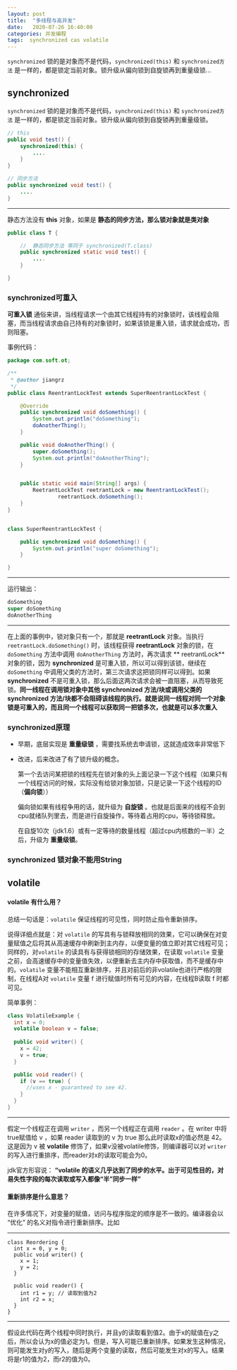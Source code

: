 ```yaml
---
layout: post
title:  "多线程与高并发"
date:   2020-07-26 16:40:00
categories: 并发编程
tags:  synchronized cas volatile
---
```


`synchronized` 锁的是对象而不是代码，`synchronized(this)` 和 `synchronized方法` 是一样的，都是锁定当前对象。锁升级从偏向锁到自旋锁再到重量级锁...

<!-- more -->

## synchronized 

`synchronized` 锁的是对象而不是代码，`synchronized(this)` 和 `synchronized方法` 是一样的，都是锁定当前对象。锁升级从偏向锁到自旋锁再到重量级锁。



```java
// this
public void test() {
  	synchronized(this) {
      	....
    }
}

// 同步方法
public synchronized void test() {
  	....
}

```

---

静态方法没有 **this** 对象，如果是 **静态的同步方法，那么锁对象就是类对象**





``` java
public class T {

    // 	静态同步方法 等同于 synchronized(T.class)
    public synchronized static void test() {
        ....
    }

}
```





### **synchronized可重入**

**可重入锁** 通俗来讲，当线程请求一个由其它线程持有的对象锁时，该线程会阻塞，而当线程请求由自己持有的对象锁时，如果该锁是重入锁，请求就会成功，否则阻塞。

 

事例代码：



```java
package com.soft.ot;

/**
 * @author jiangrz
 */
public class ReentrantLockTest extends SuperReentrantLockTest {

    @Override
    public synchronized void doSomething() {
        System.out.println("doSomething");
        doAnotherThing();
    }

    public void doAnotherThing() {
        super.doSomething();
        System.out.println("doAnotherThing");
    }


    public static void main(String[] args) {
        ReetrantLockTest reetrantLock = new ReentrantLockTest();
				reetrantLock.doSomething();
    }
}


class SuperReentrantLockTest {

    public synchronized void doSomething() {
        System.out.println("super doSomething");
    }

}

```



---

运行输出：

```java
doSomething
super doSomething
doAnotherThing
```



---

 在上面的事例中，锁对象只有一个，那就是 **reetrantLock** 对象。当执行 `reetrantLock.doSomething()` 时，该线程获得 **reetrantLock** 对象的锁，在 `doSomething` 方法中调用 `doAnotherThing` 方法时，再次请求 ** reetrantLock** 对象的锁，因为 **synchronized** 是可重入锁，所以可以得到该锁，继续在 `doSomething` 中调用父类的方法时，第三次请求这把锁同样可以得到。如果 **synchronized** 不是可重入锁，那么后面这两次请求会被一直阻塞，从而导致死锁。**同一线程在调用锁对象中其他 synchronized 方法/块或调用父类的 synchronized 方法/块都不会阻碍该线程的执行。就是说同一线程对同一个对象锁是可重入的，而且同一个线程可以获取同一把锁多次，也就是可以多次重入**





### **synchronized原理**



- 早期，底层实现是 **重量级锁** ，需要找系统去申请锁，这就造成效率非常低下

- 改进，后来改进了有了锁升级的概念。

  第一个去访问某把锁的线程先在锁对象的头上面记录一下这个线程（如果只有一个线程访问的时候，实际没有给锁对象加锁，只是记录一下这个线程的ID（**偏向锁**））

  偏向锁如果有线程争用的话，就升级为 **自旋锁** 。也就是后面来的线程不会到cpu就绪队列里去，而是进行自旋操作，等待着占用的cpu，等待锁释放。

  在自旋10次（jdk1.6）或有一定等待的数量线程（超过cpu内核数的一半）之后，升级为 **重量级锁**。



### synchronized 锁对象不能用String









## volatile



#### volatile 有什么用？

总结一句话是：`volatile` 保证线程的可见性，同时防止指令重新排序。



说得详细点就是：对 `volatile` 的写具有与锁释放相同的效果，它可以确保在对变量赋值之后将其从高速缓存中刷新到主内存，以便变量的值立即对其它线程可见；同样的，对`volatile` 的读具有与获得锁相同的存储效果，在读取 `volatile` 变量之前，会高速缓存中的变量值失效，以便重新去主内存中获取值，而不是缓存中的。`volatile` 变量不能相互重新排序，并且对前后的非volatile也进行严格的限制，在线程A对 `volatile` 变量 f 进行赋值时所有可见的内容，在线程B读取 f 时都可见。



简单事例：



```java
class VolatileExample {
  int x = 0;
  volatile boolean v = false;
  
  public void writer() {
    x = 42;
    v = true;
  }

  public void reader() {
    if (v == true) {
      //uses x - guaranteed to see 42.
    }
  }
}
```

---



假定一个线程正在调用 `writer` ，而另一个线程正在调用 `reader` 。在 writer 中将true赋值给 v ，如果 reader 读取到的 v 为 true 那么此时读取x的值必然是 42。这是因为 v 被 **volatile** 修饰了，如果v没被volatile修饰，则编译器可以对 `writer` 的写入进行重排序，而reader对x的读取可能会为0。



jdk官方形容说： **“volatile 的语义几乎达到了同步的水平。出于可见性目的，对易失性字段的每次读取或写入都像“半”同步一样”** 



#### 重新排序是什么意思？

在许多情况下，对变量的赋值，访问与程序指定的顺序是不一致的。编译器会以 “优化” 的名义对指令进行重新排序。比如



---

```
class Reordering {
  int x = 0, y = 0;
  public void writer() {
    x = 1;
    y = 2;
  }

  public void reader() {
    int r1 = y; // 读取到值为2
    int r2 = x;
  }
}
```

---

假设此代码在两个线程中同时执行，并且y的读取看到值2。由于x的赋值在y之后，所以会认为x的值必定为1。但是，写入可能已重新排序。如果发生这种情况，则可能发生对y的写入，随后是两个变量的读取，然后可能发生对x的写入。结果将是r1的值为2，而r2的值为0。









